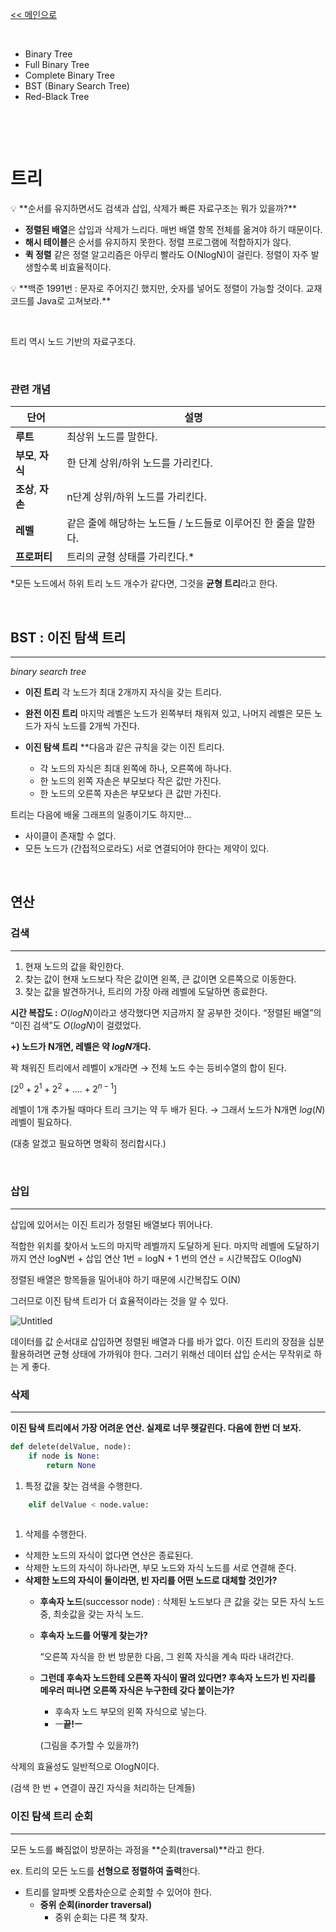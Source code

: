 [<< 메인으로](https://github.com/AtomicLiquors/Algorithm_Wiki_Chb)

&nbsp;  

- Binary Tree
- Full Binary Tree
- Complete Binary Tree
- BST (Binary Search Tree)
- Red-Black Tree

&nbsp;  

&nbsp;  
# 트리

<aside>
💡 **순서를 유지하면서도 검색과 삽입, 삭제가 빠른 자료구조는 뭐가 있을까?**

</aside>

- **정렬된 배열**은 삽입과 삭제가 느리다. 매번 배열 항목 전체를 옮겨야 하기 때문이다.
- **해시 테이블**은 순서를 유지하지 못한다. 정렬 프로그램에 적합하지가 않다.
- **퀵 정렬** 같은 정렬 알고리즘은 아무리 빨라도 O(NlogN)이 걸린다.
정렬이 자주 발생할수록 비효율적이다.

<aside>
💡 **백준 1991번 : 문자로 주어지긴 했지만, 숫자를 넣어도 정렬이 가능할 것이다.
교재 코드를 Java로 고쳐보라.**

</aside>

&nbsp;  



트리 역시 노드 기반의 자료구조다.

&nbsp;  
### **관련 개념**

|단어|설명|
|--|---|
| **루트**  |최상위 노드를 말한다.|
|**부모**, **자식**  |한 단계 상위/하위 노드를 가리킨다.|
| **조상**, **자손**  | n단계 상위/하위 노드를 가리킨다.|
| **레벨**  |같은 줄에 해당하는 노드들 / 노드들로 이루어진 한 줄을 말한다.|
| **프로퍼티**| 트리의 균형 상태를 가리킨다.* 

*모든 노드에서 하위 트리 노드 개수가 같다면, 그것을 **균형 트리**라고 한다.


&nbsp;  
## BST : 이진 탐색 트리

---

*binary search tree*

- **이진 트리** 
각 노드가 최대 2개까지 자식을 갖는 트리다.

- **완전 이진 트리**
마지막 레벨은 노드가 왼쪽부터 채워져 있고,
나머지 레벨은 모든 노드가 자식 노드를 2개씩 가진다.

- **이진 탐색 트리**
**다음과 같은 규칙을 갖는 이진 트리다.
    - 각 노드의 자식은 최대 왼쪽에 하나, 오른쪽에 하나다.
    - 한 노드의 왼쪽 자손은 부모보다 작은 값만 가진다.
    - 한 노드의 오른쪽 자손은 부모보다 큰 값만 가진다.
    

트리는 다음에 배울 그래프의 일종이기도 하지만…

- 사이클이 존재할 수 없다.
- 모든 노드가 (간접적으로라도) 서로 연결되어야 한다는 제약이 있다.

&nbsp;  
## 연산

### 검색

---

1. 현재 노드의 값을 확인한다.
2. 찾는 값이 현재 노드보다 작은 값이면 왼쪽, 큰 값이면 오른쪽으로 이동한다.
3. 찾는 값을 발견하거나, 트리의 가장 아래 레벨에 도달하면 종료한다.

**시간 복잡도 :**
$O(logN)$이라고 생각했다면 지금까지 잘 공부한 것이다.
“정렬된 배열”의 “이진 검색”도 $O(logN)$이 걸렸었다.

**+) 노드가 N개면, 레벨은 약 $logN$개다.** 

꽉 채워진 트리에서
레벨이 x개라면 → 전체 노드 수는 등비수열의 합이 된다. 

$[2^0 + 2^1 + 2^2 + …. + 2^{n-1}]$ 

레벨이 1개 추가될 때마다 트리 크기는 약 두 배가 된다.
 → 그래서 노드가 N개면 $log(N)$레벨이 필요하다.

(대충 알겠고 필요하면 명확히 정리합시다.)

&nbsp;  
### 삽입

---

삽입에 있어서는 이진 트리가 정렬된 배열보다 뛰어나다.

적합한 위치를 찾아서 노드의 마지막 레벨까지 도달하게 된다.
마지막 레벨에 도달하기까지 연산 logN번 + 삽입 연산 1번 
= logN + 1 번의 연산
= 시간복잡도 O(logN)

정렬된 배열은 항목들을 밀어내야 하기 때문에 시간복잡도 O(N)

그러므로 이진 탐색 트리가 더 효율적이라는 것을 알 수 있다.

![Untitled](https://s3-us-west-2.amazonaws.com/secure.notion-static.com/620448f6-6b63-466a-8dce-57735060b1ea/Untitled.png)

데이터를 값 순서대로 삽입하면 정렬된 배열과 다를 바가 없다.
이진 트리의 장점을 십분 활용하려면 균형 상태에 가까워야 한다.
그러기 위해선 데이터 삽입 순서는 무작위로 하는 게 좋다.

### 삭제

---

**이진 탐색 트리에서 가장 어려운 연산.
실제로 너무 헷갈린다. 다음에 한번 더 보자.**

```python
def delete(delValue, node):
	if node is None:
		return None
```

1. 특정 값을 찾는 검색을 수행한다.

```python
	elif delValue < node.value:
		
```

1. 삭제를 수행한다.
- 삭제한 노드의 자식이 없다면 연산은 종료된다.
- 삭제한 노드의 자식이 하나라면, 부모 노드와 자식 노드를 서로 연결해 준다.
- **삭제한 노드의 자식이 둘이라면, 빈 자리를 어떤 노드로 대체할 것인가?**
    - **후속자 노드**(successor node) : 
    삭제된 노드보다 큰 값을 갖는 모든 자식 노드 중, 최솟값을 갖는 자식 노드.
    - **후속자 노드를 어떻게 찾는가?**
        
        “오른쪽 자식을 한 번 방문한 다음, 그 왼쪽 자식을 계속 따라 내려간다.
        
    - **그런데 후속자 노드한테 오른쪽 자식이 딸려 있다면?
    후속자 노드가 빈 자리를 메우러 떠나면 오른쪽 자식은 누구한테 갖다 붙이는가?**
        - 후속자 노드 부모의 왼쪽 자식으로 넣는다.
        - ㅡ**끝!ㅡ**
        
        (그림을 추가할 수 있을까?)
        

삭제의 효율성도 일반적으로 OlogN이다. 

(검색 한 번 + 연결이 끊긴 자식을 처리하는 단계들)

### 이진 탐색 트리 순회

---

모든 노드를 빠짐없이 방문하는 과정을 **순회(traversal)**라고 한다.

ex. 트리의 모든 노드를 **선형으로 정렬하여 출력**한다.

- 트리를 알파벳 오름차순으로 순회할 수 있어야 한다.
    - **중위 순회(inorder traversal)**
        - 중위 순회는 다른 책 찾자.